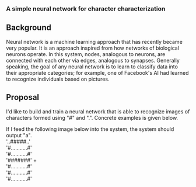 ### A simple neural network for character characterization

## Background
Neural network is a machine learning approach that has recently became very popular. It is an approach inspired from how networks of biological neurons operate. In this system, nodes, analogous to neurons, are connected with each other via edges, analogous to synapses. Generally speaking, the goal of any neural network is to learn to classify data into their appropriate categories; for example, one of Facebook's AI had learned to recognize individuals based on pictures.

## Proposal
I'd like to build and train a neural network that is able to recognize images of characters formed using "#" and ".". Concrete examples is given below.

If I feed the following image below into the system, the system should output "a".  
'..#####..'  
'#...........#'  
'#...........#'  
'#######' +  
'#...........#'  
'#...........#'  
'#...........#'  
